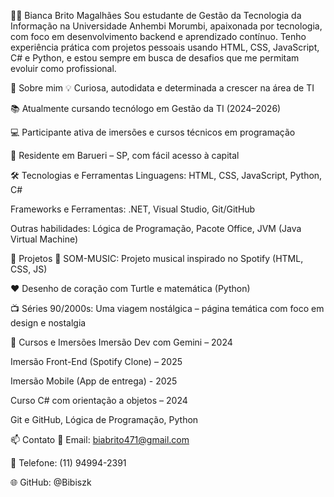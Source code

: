 👩‍💻 Bianca Brito Magalhães
Sou estudante de Gestão da Tecnologia da Informação na Universidade Anhembi Morumbi, apaixonada por tecnologia, com foco em desenvolvimento backend e aprendizado contínuo. Tenho experiência prática com projetos pessoais usando HTML, CSS, JavaScript, C# e Python, e estou sempre em busca de desafios que me permitam evoluir como profissional.

🚀 Sobre mim
💡 Curiosa, autodidata e determinada a crescer na área de TI

📚 Atualmente cursando tecnólogo em Gestão da TI (2024–2026)

💻 Participante ativa de imersões e cursos técnicos em programação

📍 Residente em Barueri – SP, com fácil acesso à capital

🛠️ Tecnologias e Ferramentas
Linguagens: HTML, CSS, JavaScript, Python, C#

Frameworks e Ferramentas: .NET, Visual Studio, Git/GitHub

Outras habilidades: Lógica de Programação, Pacote Office, JVM (Java Virtual Machine)

📂 Projetos
🎵 SOM-MUSIC: Projeto musical inspirado no Spotify (HTML, CSS, JS)

❤️ Desenho de coração com Turtle e matemática (Python)

📺 Séries 90/2000s: Uma viagem nostálgica – página temática com foco em design e nostalgia

📜 Cursos e Imersões
Imersão Dev com Gemini – 2024

Imersão Front-End (Spotify Clone) – 2025

Imersão Mobile (App de entrega) - 2025

Curso C# com orientação a objetos – 2024

Git e GitHub, Lógica de Programação, Python

📫 Contato
📧 Email: biabrito471@gmail.com

📱 Telefone: (11) 94994-2391

🌐 GitHub: @Bibiszk
